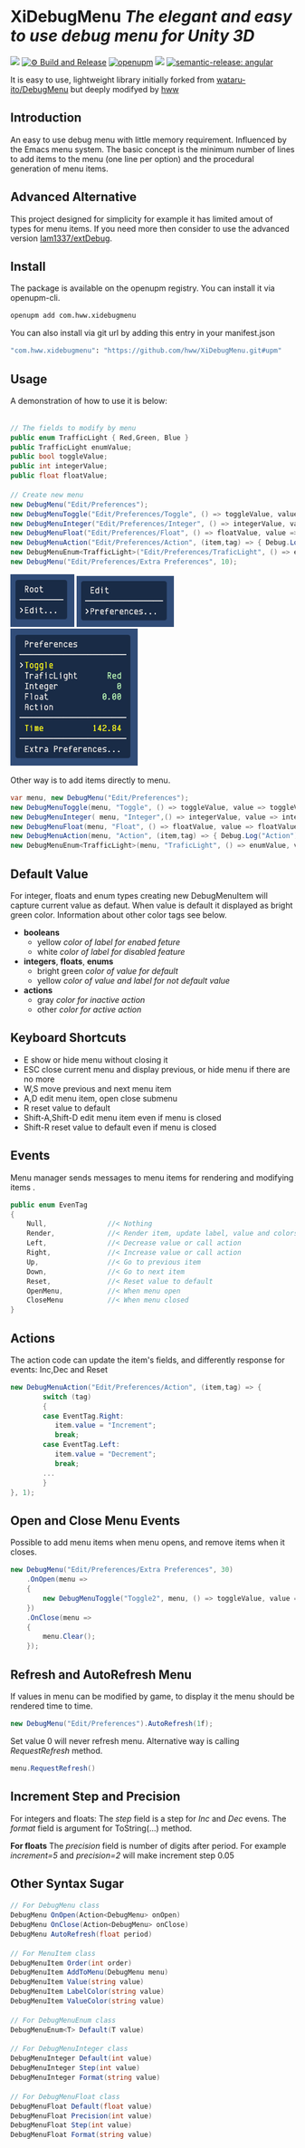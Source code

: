 # XiDebugMenu _The elegant and easy to use debug menu for Unity 3D_

![](https://img.shields.io/badge/unity-2018.3%20or%20later-green.svg)
[![⚙ Build and Release](https://github.com/hww/XiDebugMenu/actions/workflows/ci.yml/badge.svg)](https://github.com/hww/XiDebugMenu/actions/workflows/ci.yml)
[![openupm](https://img.shields.io/npm/v/com.hww.xidebugmenu?label=openupm&registry_uri=https://package.openupm.com)](https://openupm.com/packages/com.hww.xidebugmenu/)
[![](https://img.shields.io/github/license/hww/XiDebugMenu.svg)](https://github.com/hww/XiDebugMenu/blob/master/LICENSE)
[![semantic-release: angular](https://img.shields.io/badge/semantic--release-angular-e10079?logo=semantic-release)](https://github.com/semantic-release/semantic-release)

It is easy to use, lightweight library initially forked from [wataru-ito/DebugMenu](https://github.com/wataru-ito/DebugMenu) but deeply modifyed by [hww](https://github.com/hww)

## Introduction

An easy to use debug menu with little memory requirement. Influenced by the Emacs menu system. The basic concept is the minimum number of lines to add items to the menu (one line per option) and the procedural generation of menu items. 

## Advanced Alternative

This project designed for simplicity for example it has limited amout of types for menu items. If you need more then consider to use the advanced version [Iam1337/extDebug](https://github.com/Iam1337/extDebug). 

## Install

The package is available on the openupm registry. You can install it via openupm-cli.

```bash
openupm add com.hww.xidebugmenu
```
You can also install via git url by adding this entry in your manifest.json

```bash
"com.hww.xidebugmenu": "https://github.com/hww/XiDebugMenu.git#upm"
```
## Usage

A demonstration of how to use it is below:

```C#

// The fields to modify by menu
public enum TrafficLight { Red,Green, Blue }
public TrafficLight enumValue;
public bool toggleValue;
public int integerValue;
public float floatValue;
        
// Create new menu
new DebugMenu("Edit/Preferences");
new DebugMenuToggle("Edit/Preferences/Toggle", () => toggleValue, value => toggleValue = value, 1);
new DebugMenuInteger("Edit/Preferences/Integer", () => integerValue, value => integerValue = value, 2);
new DebugMenuFloat("Edit/Preferences/Float", () => floatValue, value => floatValue = value, 3);
new DebugMenuAction("Edit/Preferences/Action", (item,tag) => { Debug.Log("Action"); }, 4);
new DebugMenuEnum<TrafficLight>("Edit/Preferences/TraficLight", () => enumValue, value => enumValue = value, 5);
new DebugMenu("Edit/Preferences/Extra Preferences", 10);
```

![Picture1](Documentation/menu-picture1.png)
![Picture2](Documentation/menu-picture2.png)
![Picture3](Documentation/menu-picture3.png)

Other way is to add items directly to menu.

```C#
var menu, new DebugMenu("Edit/Preferences");
new DebugMenuToggle(menu, "Toggle", () => toggleValue, value => toggleValue = value, 1);
new DebugMenuInteger( menu, "Integer",() => integerValue, value => integerValue = value, 2);
new DebugMenuFloat(menu, "Float", () => floatValue, value => floatValue = value, 3);
new DebugMenuAction(menu, "Action", (item,tag) => { Debug.Log("Action"); }, 4);
new DebugMenuEnum<TrafficLight>(menu, "TraficLight", () => enumValue, value => enumValue = value, 5);
```

## Default Value

For integer, floats and enum types creating new DebugMenuItem will capture current value as defaut. When value is default it displayed as bright green color. Information about other color tags see below.

- **booleans**
  - yellow _color of label for enabed feture_
  - white _color of label for disabled feature_
- **integers**, **floats**, **enums**
  - bright green _color of value for default_ 
  - yellow _color of value and label for not default value_
- **actions**
  - gray _color for inactive action_
  - other _color for active action_ 

## Keyboard Shortcuts

- E show or hide menu without closing it
- ESC close current menu and display previous, or hide menu if there are no more
- W,S move previous and next menu item
- A,D edit menu item, open close submenu
- R reset value to default
- Shift-A,Shift-D edit menu item even if menu is closed
- Shift-R reset value to default even if menu is closed

## Events

Menu manager sends messages to menu items for rendering and modifying items .

```C#
public enum EvenTag
{
    Null,               //< Nothing 
    Render,             //< Render item, update label, value and colors
    Left,               //< Decrease value or call action
    Right,              //< Increase value or call action
    Up,                 //< Go to previous item 
    Down,               //< Go to next item
    Reset,              //< Reset value to default
    OpenMenu,           //< When menu open    
    CloseMenu           //< When menu closed
}
```
## Actions

The action code can update the item's fields, and differently response for events: Inc,Dec and Reset

```C#
new DebugMenuAction("Edit/Preferences/Action", (item,tag) => { 
        switch (tag)
        {
        case EventTag.Right:
           item.value = "Increment";
           break;
        case EventTag.Left:
           item.value = "Decrement";
           break;
        ...
        }
}, 1);
```

## Open and Close Menu Events

Possible to add menu items when menu opens, and remove items when it closes.

```C#
new DebugMenu("Edit/Preferences/Extra Preferences", 30)
    .OnOpen(menu => 
    {
        new DebugMenuToggle("Toggle2", menu, () => toggleValue, value => toggleValue = value);
    })
    .OnClose(menu =>
    {
        menu.Clear();
    });
```

## Refresh and AutoRefresh Menu

If values in menu can be modified by game, to display it the menu should be rendered time to time.

```C#
new DebugMenu("Edit/Preferences").AutoRefresh(1f);
```

Set value 0 will never refresh menu. Alternative way is calling _RequestRefresh_ method.

```C#
menu.RequestRefresh()
```
## Increment Step and Precision

For integers and floats: The _step_ field is a step for _Inc_ and _Dec_ evens.  The _format_ field is argument for ToString(...) method.

**For floats** The _precision_ field is number of digits after period. For example _increment=5_ and _precision=2_ will make increment step 0.05

## Other Syntax Sugar

```C#
// For DebugMenu class
DebugMenu OnOpen(Action<DebugMenu> onOpen)
DebugMenu OnClose(Action<DebugMenu> onClose)
DebugMenu AutoRefresh(float period)

// For MenuItem class
DebugMenuItem Order(int order)
DebugMenuItem AddToMenu(DebugMenu menu)
DebugMenuItem Value(string value)
DebugMenuItem LabelColor(string value)
DebugMenuItem ValueColor(string value)

// For DebugMenuEnum class
DebugMenuEnum<T> Default(T value)

// For DebugMenuInteger class
DebugMenuInteger Default(int value)
DebugMenuInteger Step(int value)
DebugMenuInteger Format(string value)

// For DebugMenuFloat class
DebugMenuFloat Default(float value)
DebugMenuFloat Precision(int value)
DebugMenuFloat Step(int value)
DebugMenuFloat Format(string value)
```





